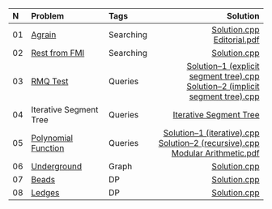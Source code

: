 N|Problem|Tags|Solution
:-|:-|:-|-:
01|[Agrain](https://github.com/andy489/Data_Structures_and_Algorithms/blob/master/5%20%E2%80%93%20DAA/01%20%E2%80%93%20Agrain.pdf)|Searching|[Solution.cpp](https://github.com/andy489/Data_Structures_and_Algorithms/blob/master/5%20%E2%80%93%20DAA/01%20%E2%80%93%20Agrain.cpp)<br>[Editorial.pdf](https://github.com/andy489/Data_Structures_and_Algorithms/blob/master/5%20%E2%80%93%20DAA/01%20%E2%80%93%20Agrain%20(editorial).pdf)
02|[Rest from FMI](https://github.com/andy489/Data_Structures_and_Algorithms/blob/master/5%20%E2%80%93%20DAA/02%20%E2%80%93%20Rest%20from%20FMI.pdf)|Searching|[Solution.cpp](https://github.com/andy489/Data_Structures_and_Algorithms/blob/master/5%20%E2%80%93%20DAA/02%20%E2%80%93%20Rest%20from%20FMI.cpp)
03|[RMQ Test](https://github.com/andy489/Data_Structures_and_Algorithms/blob/master/5%20%E2%80%93%20DAA/03%20%E2%80%93%20RMQ%20test.pdf)|Queries|[Solution–1 (explicit segment tree).cpp](https://github.com/andy489/Data_Structures_and_Algorithms/blob/master/5%20%E2%80%93%20DAA/03%20%E2%80%93%20RMQ%20test%20(explicit%20segment%20tree%2C%20recursive).cpp)<br>[Solution–2 (implicit segment tree).cpp](https://github.com/andy489/Data_Structures_and_Algorithms/blob/master/5%20%E2%80%93%20DAA/03%20%E2%80%93%20RMQ%20test%20(implicit%20segment%20tree%2C%20recursive).cpp)
04|Iterative Segment Tree|Queries|[Iterative Segment Tree](https://github.com/andy489/Data_Structures_and_Algorithms/blob/master/5%20%E2%80%93%20DAA/04%20%E2%80%93%20Iterative%20segment%20tree.cpp)
05|[Polynomial Function](https://github.com/andy489/Data_Structures_and_Algorithms/blob/master/5%20%E2%80%93%20DAA/05%20%E2%80%93%20Polynomial%20function.pdf)|Queries|[Solution–1 (iterative).cpp](https://github.com/andy489/Data_Structures_and_Algorithms/blob/master/5%20%E2%80%93%20DAA/05%20%E2%80%93%20Polynomial%20function%E2%80%931%20(iterative).cpp)<br>[Solution–2 (recursive).cpp](https://github.com/andy489/Data_Structures_and_Algorithms/blob/master/5%20%E2%80%93%20DAA/05%20%E2%80%93%20Polynomial%20function%E2%80%932%20(recursive).cpp)<br>[Modular Arithmetic.pdf](https://github.com/andy489/Data_Structures_and_Algorithms/blob/master/5%20%E2%80%93%20DAA/05%20%E2%80%93%20Modular%20arithmetic.pdf)
06|[Underground](https://github.com/andy489/Data_Structures_and_Algorithms/blob/master/5%20%E2%80%93%20DAA/06%20%E2%80%93%20Underground.pdf)|Graph|[Solution.cpp](https://github.com/andy489/Data_Structures_and_Algorithms/blob/master/5%20%E2%80%93%20DAA/06%20%E2%80%93%20Underground.cpp)
07|[Beads](https://github.com/andy489/Data_Structures_and_Algorithms/blob/master/5%20%E2%80%93%20DAA/07%20%E2%80%93%20Beads.pdf)|DP|[Solution.cpp](https://github.com/andy489/Data_Structures_and_Algorithms/blob/master/5%20%E2%80%93%20DAA/07%20%E2%80%93%20Beads.cpp)
08|[Ledges](https://github.com/andy489/Data_Structures_and_Algorithms/blob/master/5%20%E2%80%93%20DAA/08%20%E2%80%93%20Ledges.pdf)|DP|[Solution.cpp](https://github.com/andy489/Data_Structures_and_Algorithms/blob/master/5%20%E2%80%93%20DAA/08%20%E2%80%93%20Ledges.cpp)
